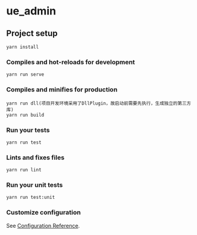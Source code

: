 # ue_admin

## Project setup
```
yarn install
```

### Compiles and hot-reloads for development
```
yarn run serve
```

### Compiles and minifies for production
```
yarn run dll(项目开发环境采用了DllPlugin，故启动前需要先执行，生成独立的第三方库)
yarn run build
```

### Run your tests
```
yarn run test
```

### Lints and fixes files
```
yarn run lint
```

### Run your unit tests
```
yarn run test:unit
```

### Customize configuration
See [Configuration Reference](https://cli.vuejs.org/config/).
